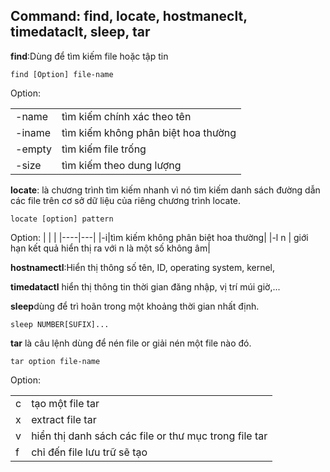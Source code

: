 ## Command: find, locate, hostmaneclt, timedataclt, sleep, tar

**find**:Dùng để tìm kiếm file hoặc tập tin

`find [Option] file-name`

Option:

|    |   |
|----|----|
|-name| tìm kiếm chính xác theo tên |
|-iname|tìm kiếm không phân biệt hoa thường|
|-empty|tìm kiếm file trống|
|-size| tìm kiếm theo dung lượng|

**locate**: là chương trình tìm kiếm nhanh vì nó tìm kiếm danh sách đường dẫn các file trên cơ sở dữ liệu của riêng chương trình locate.

`locate [option] pattern `

Option:
|   |   |
|----|---|
|-i|tìm kiếm không phân biệt hoa thường|
|-l n | giới hạn kết quả hiển thị ra với n là một số không âm|


**hostnamectl**:Hiển thị thông số tên, ID, operating system, kernel,

**timedatactl** hiển thị thông tin thời gian đăng nhập, vị trí múi giờ,...

**sleep**dùng để trì hoãn trong một khoảng thời gian nhất định.

`sleep NUMBER[SUFIX]...`

**tar** là câu lệnh dùng để nén file or giải nén một file nào đó.

`tar option file-name`

Option:

|   |    |
|----|----|
|c|tạo một file tar|
|x| extract file tar|
|v| hiển thị danh sách các file or thư mục trong file tar|
|f| chỉ đến file lưu trữ sẽ tạo|


